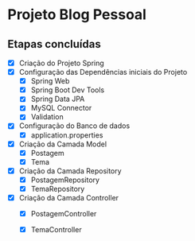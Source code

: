 <h1>Projeto Blog Pessoal</h1>

<h2>Etapas concluídas</h2>


- [x] Criação do Projeto Spring
- [x] Configuração das Dependências iniciais do Projeto
  - [x] Spring Web
  - [x] Spring Boot Dev Tools
  - [x] Spring Data JPA
  - [x] MySQL Connector
  - [x] Validation
- [x] Configuração do Banco de dados
  - [x] application.properties
- [x] Criação da Camada Model
  - [x] Postagem
  - [x] Tema
- [x] Criação da Camada Repository
  - [x] PostagemRepository
  - [x] TemaRepository
- [x] Criação da Camada Controller
  - [x] PostagemController 
  - [x] TemaController

